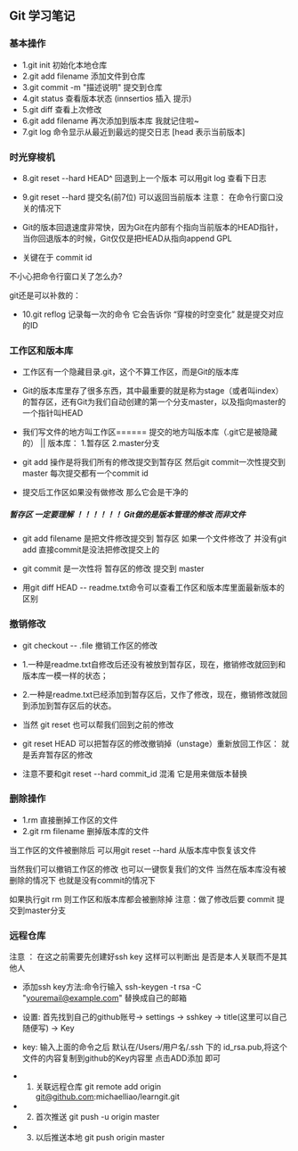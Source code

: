 ## Git 学习笔记

### 基本操作
* 1.git init 初始化本地仓库
* 2.git add filename 添加文件到仓库
* 3.git commit -m "描述说明" 提交到仓库
* 4.git status 查看版本状态     (innsertios 插入 提示)
* 5.git diff 查看上次修改
* 6.git add filename 再次添加到版本库 我就记住啦~
* 7.git log 命令显示从最近到最远的提交日志  [head 表示当前版本]


### 时光穿梭机

* 8.git reset --hard HEAD^ 回退到上一个版本  可以用git log 查看下日志

* 9.git reset --hard 提交名(前7位) 可以返回当前版本  注意： 在命令行窗口没关的情况下

* Git的版本回退速度非常快，因为Git在内部有个指向当前版本的HEAD指针，当你回退版本的时候，Git仅仅是把HEAD从指向append GPL   

* 关键在于 commit id

不小心把命令行窗口关了怎么办?

git还是可以补救的：

* 10.git reflog 记录每一次的命令 它会告诉你 “穿梭的时空变化” 就是提交对应的ID

### 工作区和版本库

* 工作区有一个隐藏目录.git，这个不算工作区，而是Git的版本库

* Git的版本库里存了很多东西，其中最重要的就是称为stage（或者叫index）的暂存区，还有Git为我们自动创建的第一个分支master，以及指向master的一个指针叫HEAD

* 我们写文件的地方叫工作区======  提交的地方叫版本库（.git它是被隐藏的） ||   版本库： 1.暂存区     2.master分支


* git add 操作是将我们所有的修改提交到暂存区  然后git commit一次性提交到master 每次提交都有一个commit id

* 提交后工作区如果没有做修改 那么它会是干净的

##### 暂存区 一定要理解 ！！！！！！ Git做的是版本管理的修改 而非文件

* git add filename  是把文件修改提交到 暂存区    如果一个文件修改了 并没有git add  直接commit是没法把修改提交上的

* git commit 是一次性将 暂存区的修改 提交到 master



* 用git diff HEAD -- readme.txt命令可以查看工作区和版本库里面最新版本的区别




### 撤销修改

* git checkout -- .file  撤销工作区的修改

* 1.一种是readme.txt自修改后还没有被放到暂存区，现在，撤销修改就回到和版本库一模一样的状态；

* 2.一种是readme.txt已经添加到暂存区后，又作了修改，现在，撤销修改就回到添加到暂存区后的状态。

* 当然 git reset 也可以帮我们回到之前的修改

* git reset HEAD 可以把暂存区的修改撤销掉（unstage）重新放回工作区：  就是丢弃暂存区的修改

* 注意不要和git reset --hard commit_id 混淆   它是用来做版本替换


### 删除操作

* 1.rm  直接删掉工作区的文件
* 2.git rm filename 删掉版本库的文件

当工作区的文件被删除后  可以用git reset --hard 从版本库中恢复该文件

当然我们可以撤销工作区的修改 也可以一键恢复我们的文件 当然在版本库没有被删除的情况下 也就是没有commit的情况下


如果执行git rm 则工作区和版本库都会被删除掉   注意：做了修改后要 commit 提交到master分支 




### 远程仓库

注意 ： 在这之前需要先创建好ssh key 这样可以判断出 是否是本人关联而不是其他人

* 添加ssh key方法:命令行输入 ssh-keygen -t rsa -C "youremail@example.com" 替换成自己的邮箱
* 设置: 首先找到自己的github账号-> settings -> sshkey -> title(这里可以自己随便写) -> Key
* key: 输入上面的命令之后 默认在/Users/用户名/.ssh 下的 id_rsa.pub,将这个文件的内容复制到github的Key内容里 点击ADD添加 即可


* 1. 关联远程仓库  git remote add origin git@github.com:michaelliao/learngit.git  

* 2. 首次推送 git push -u origin master

* 3. 以后推送本地  git push origin master






















